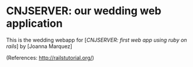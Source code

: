 # CNJSERVER: our wedding web application

This is the wedding webapp for
[*CNJSERVER: first web app using ruby on rails*]
by [Joanna Marquez]

(References: http://railstutorial.org/)
